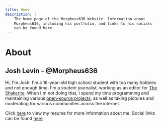 ```yaml
---
title: Home
description: |
    The home page of the Morpheus636 Website. Information about 
    Morpheus636, including his portfolio, and links to his socials 
    can be found here.
---
```

# About
## Josh Levin - @Morpheus636

Hi, I'm Josh. I'm a 16-year-old high school student with too many hobbies and not enough time.
I'm a student journalist, working as an editor for [The Shakerite](https://shakerite.com). When I'm not doing that, I spend my time programming and maintaining various [open-source projects](/projects), as well as taking pictures and moderating for various communities across the internet.

Click [here](/resume) to view my resume for more information about me. Social links can be found [here](/socials)